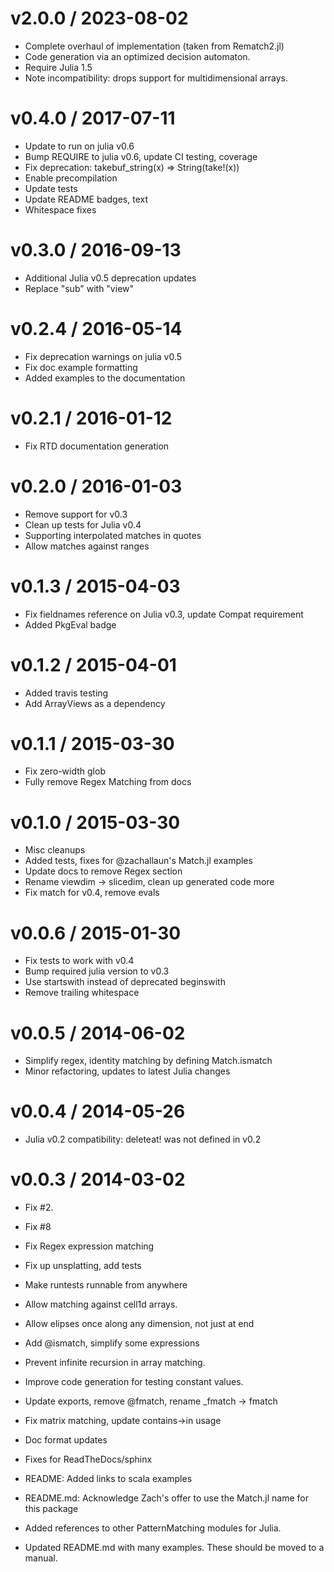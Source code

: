 v2.0.0 / 2023-08-02
===================

  * Complete overhaul of implementation (taken from Rematch2.jl)
  * Code generation via an optimized decision automaton.
  * Require Julia 1.5
  * Note incompatibility: drops support for multidimensional arrays.

v0.4.0 / 2017-07-11
==================

  * Update to run on julia v0.6
  * Bump REQUIRE to julia v0.6, update CI testing, coverage
  * Fix deprecation: takebuf_string(x) => String(take!(x))
  * Enable precompilation
  * Update tests
  * Update README badges, text
  * Whitespace fixes

v0.3.0 / 2016-09-13
==================

  * Additional Julia v0.5 deprecation updates
  * Replace "sub" with "view"

v0.2.4 / 2016-05-14
===================

  * Fix deprecation warnings on julia v0.5
  * Fix doc example formatting
  * Added examples to the documentation

v0.2.1 / 2016-01-12
===================

  * Fix RTD documentation generation

v0.2.0 / 2016-01-03
===================

  * Remove support for v0.3
  * Clean up tests for Julia v0.4
  * Supporting interpolated matches in quotes
  * Allow matches against ranges

v0.1.3 / 2015-04-03
===================

  * Fix fieldnames reference on Julia v0.3, update Compat requirement
  * Added PkgEval badge

v0.1.2 / 2015-04-01
===================

  * Added travis testing
  * Add ArrayViews as a dependency

v0.1.1 / 2015-03-30
===================

  * Fix zero-width glob
  * Fully remove Regex Matching from docs

v0.1.0 / 2015-03-30
===================

  * Misc cleanups
  * Added tests, fixes for @zachallaun's Match.jl examples
  * Update docs to remove Regex section
  * Rename viewdim -> slicedim, clean up generated code more
  * Fix match for v0.4, remove evals

v0.0.6 / 2015-01-30
===================

  * Fix tests to work with v0.4
  * Bump required julia version to v0.3
  * Use startswith instead of deprecated beginswith
  * Remove trailing whitespace

v0.0.5 / 2014-06-02
===================

  * Simplify regex, identity matching by defining Match.ismatch
  * Minor refactoring, updates to latest Julia changes

v0.0.4 / 2014-05-26
===================

  * Julia v0.2 compatibility: deleteat! was not defined in v0.2

v0.0.3 / 2014-03-02
===================

  * Fix #2.
  * Fix #8
  * Fix Regex expression matching
  * Fix up unsplatting, add tests
  * Make runtests runnable from anywhere
  * Allow matching against cell1d arrays.
  * Allow elipses once along any dimension, not just at end
  * Add @ismatch, simplify some expressions
  * Prevent infinite recursion in array matching.
  * Improve code generation for testing constant values.
  * Update exports, remove @fmatch, rename _fmatch -> fmatch
  * Fix matrix matching, update contains->in usage

  * Doc format updates
  * Fixes for ReadTheDocs/sphinx

  * README: Added links to scala examples
  * README.md: Acknowledge Zach's offer to use the Match.jl name for this package
  * Added references to other PatternMatching modules for Julia.
  * Updated README.md with many examples.  These should be moved to a manual.

